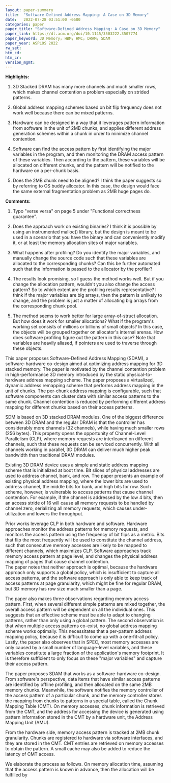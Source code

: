 ```yaml
---
layout: paper-summary
title:  "Software-Defined Address Mapping: A Case on 3D Memory"
date:   2022-07-28 03:51:00 -0500
categories: paper
paper_title: "Software-Defined Address Mapping: A Case on 3D Memory"
paper_link: https://dl.acm.org/doi/10.1145/3503222.3507774
paper_keyword: 3D Memory; HBM; HMC; DRAM; SDAM
paper_year: ASPLOS 2022
rw_set:
htm_cd:
htm_cr:
version_mgmt:
---
```


**Highlights:**

1. 3D Stacked DRAM has many more channels and much smaller rows, which makes channel contention a problem especially
on strided patterns.

2. Global address mapping schemes based on bit flip frequency does not work well because there can be mixed patterns.

3. Hardware can be designed in a way that it leverages pattern information from software in the unit of 2MB chunks,
and applies different address generation schemes within a chunk in order to minimize channel contention. 

4. Software can find the access pattern by first identifying the major variables in the program, and then
monitoring the DRAM access pattern of these variables. Then according to the pattern, these variables will be 
allocated on different chunks, and the pattern will be notified to the hardware on a per-chunk basis.

5. Does the 2MB chunk need to be aligned? I think the paper suggests so by referring to OS buddy allocator.
In this case, the design would face the same external fragmentation problem as 2MB huge pages do.

**Comments:**

1. Typo "verse versa" on page 5 under "Functional correctness guarantee".

2. Does the approach work on existing binaries? I think it is possible by using an instrumented malloc() library,
but the design is meant to be used in a scenario that you have the binary and can conveniently modify it, or at
least the memory allocation sites of major variables.

3. What happens after profiling? Do you identify the major variables, and manually change the source
code such that these variables are allocated to the corresponding chunks?
Can this be further automated such that the information is passed to the allocator by the profiler?

4. The results look promising, so I guess the method works well. But if you change the allocation pattern,
wouldn't you also change the access pattern? So to which extent are the profiling results representative?
I think if the major variables are big arrays, then the pattern is unlikely to change, and the problem is
just a matter of allocating big arrays from the corresponding chunk pool.

5. The method seems to work better for large array-of-struct allocation. But how does it work for smaller allocations?
What if the program's working set consists of millions or billions of small objects? In this case, the objects will
be grouped together on allocator's internal arenas.
How does software profiling figure out the pattern in this case?
Note that variables are heavily aliased, if pointers are used to traverse through these objects.

This paper proposes Software-Defined Address Mapping (SDAM), a software-hardware co-design aimed at optimizing 
address mapping for 3D stacked memory.
The paper is motivated by the channel contention problem in high-performance 3D memory introduced by the static 
physical-to-hardware address mapping scheme. 
The paper proposes a virtualized, dynamic address remapping scheme that performs address mapping in the unit of
chunks. The per-chunk address mapping is configurable, such that software components can cluster data with similar
access patterns to the same chunk.
Channel contention is reduced by performing different address mapping for different chunks based on their access 
patterns.

SDM is based on 3D stacked DRAM modules. One of the biggest difference between 3D DRAM and the regular DRAM is 
that the controller has considerably more channels (32 channels), while having much smaller rows (256 bytes).
This property opens the opportunity of Channel-Level Parallelism (CLP), where memory requests are interleaved 
on different channels, such that these requests can be serviced concurrently. 
With all channels working in parallel, 3D DRAM can deliver much higher peak bandwidth than traditional DRAM modules.

Existing 3D DRAM device uses a simple and static address mapping scheme that is initialized at boot time.
Bit slices of physical addresses are used to address channel, bank, and row.
The paper presents an example of existing physical address mapping, where the lower bits are used to address 
channel, the middle bits for bank, and high bits for row.
Such scheme, however, is vulnerable to access patterns that cause channel contention. 
For example, if the channel is addressed by the low 4 bits, then an access stride of 16 will cause all memory requests
to be handled by channel zero, serializing all memory requests, which causes under-utilization and lowers the
throughput.

Prior works leverage CLP in both hardware and software. Hardware approaches monitor the address patterns for memory
requests, and monitors the access pattern using the frequency of bit flips as a metric. 
Bits that flip the most frequently will be used to constitute the channel address, such that consecutive memory
accesses are likely to be mapped to different channels, which maximizes CLP.
Software approaches track memory access pattern at page level, and changes the physical address mapping of pages
that cause channel contention.  
The paper notes that neither approach is optimal, because the hardware approach only supports a global policy,
which is insufficient to capture all access patterns, and the software approach is only able to keep track of 
access patterns at page granularity, which might be fine for regular DRAM, but 
3D memory has row size much smaller than a page.

The paper also makes three observations regarding memory access pattern. First, when several different 
simple patterns are mixed together, the overall access pattern will be dependent on all the individual ones.
This suggests that an effective scheme must be able to adapt to changing patterns, rather than only using 
a global pattern. The second observation is that when multiple access patterns co-exist, no global address
mapping scheme works optimally. This necessitates that a per-pattern address mapping policy, because it is 
difficult to come up with a one-fit-all policy.
Lastly, the paper also observes that in SPEC, most memory accesses are only caused by a small number of 
language-level variables, and these variables constitute a large fraction of the application's memory
footprint. It is therefore sufficient to only focus on these "major variables" and capture their access pattern.

The paper proposes SDAM that works as a software-hardware co-design.
From software's perspective, data items that have similar access patterns are identified by offline profiling,
and then allocated on the same 2MB memory chunks. 
Meanwhile, the software notifies the memory controller of the access pattern of a particular chunk, and the 
memory controller stores the mapping from chunks to patterns in a special table, called the Chunk Mapping Table (CMT).
On memory accesses, chunk information is retrieved from the CMT, and the address for accessing the device is 
generated using pattern information stored in the CMT by a hardware unit, the Address Mapping Unit (AMU).

From the hardware side, memory access pattern is tracked at 2MB chunk granularity. Chunks are registered to hardware
via software interfaces, and they are stored in the CMT. CMT entries are retrieved on memory accesses to obtain the
pattern. A small cache may also be added to reduce the latency of CMT access.


We elaborate the process as follows. 
On memory allocation time, assuming that the access pattern is known in advance,
then the allocation will be fulfilled by 
